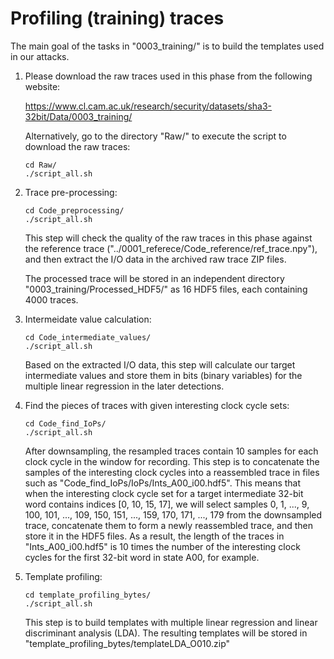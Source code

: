 # Profiling (training) traces

The main goal of the tasks in "0003\_training/" is to build the templates used in our attacks.

1. Please download the raw traces used in this phase from the following website:

	https://www.cl.cam.ac.uk/research/security/datasets/sha3-32bit/Data/0003_training/

   Alternatively, go to the directory "Raw/" to execute the script to download the raw traces:

	`cd Raw/`  
	`./script_all.sh`  

2. Trace pre-processing:

	`cd Code_preprocessing/`  
	`./script_all.sh`  

   This step will check the quality of the raw traces in this phase against the reference trace ("../0001\_referece/Code\_reference/ref\_trace.npy"), and then extract the I/O data in the archived raw trace ZIP files.

   The processed trace will be stored in an independent directory "0003\_training/Processed\_HDF5/" as 16 HDF5 files, each containing 4000 traces.

3. Intermeidate value calculation:

	`cd Code_intermediate_values/`  
	`./script_all.sh`  

   Based on the extracted I/O data, this step will calculate our target intermediate values and store them in bits (binary variables) for the multiple linear regression in the later detections.

4. Find the pieces of traces with given interesting clock cycle sets:

	`cd Code_find_IoPs/`  
	`./script_all.sh`  

   After downsampling, the resampled traces contain 10 samples for each clock cycle in the window for recording. This step is to concatenate the samples of the interesting clock cycles into a reassembled trace in files such as "Code_find_IoPs/IoPs/Ints_A00_i00.hdf5". This means that when the interesting clock cycle set for a target intermediate 32-bit word contains indices [0, 10, 15, 17], we will select samples 0, 1, ..., 9, 100, 101, ..., 109, 150, 151, ..., 159, 170, 171, ..., 179 from the downsampled trace, concatenate them to form a newly reassembled trace, and then store it in the HDF5 files. As a result, the length of the traces in "Ints_A00_i00.hdf5" is 10 times the number of the interesting clock cycles for the first 32-bit word in state A00, for example. 

5. Template profiling:

	`cd template_profiling_bytes/`  
	`./script_all.sh`  

   This step is to build templates with multiple linear regression and linear discriminant analysis (LDA). The resulting templates will be stored in "template_profiling_bytes/templateLDA_O010.zip"



